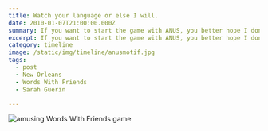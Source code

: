 ```yaml
---
title: Watch your language or else I will.
date: 2010-01-07T21:00:00.000Z
summary: If you want to start the game with ANUS, you better hope I don't have MOTIF. 
excerpt: If you want to start the game with ANUS, you better hope I don't have MOTIF. 
category: timeline
image: /static/img/timeline/anusmotif.jpg
tags:
  - post 
  - New Orleans
  - Words With Friends
  - Sarah Guerin

---
```



![amusing Words With Friends game](/static/img/timeline/anusmotif.jpg "amusing Words With Friends game")